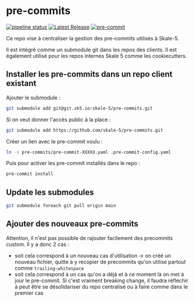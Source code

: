 # pre-commits

[![pipeline status](https://git.sk5.io/skale-5/pre-commits/badges/main/pipeline.svg?ignore_skipped=true)](https://git.sk5.io/skale-5/pre-commits/-/commits/main)
[![Latest Release](https://git.sk5.io/skale-5/pre-commits/-/badges/release.svg)](https://git.sk5.io/skale-5/pre-commits/-/releases)
[![pre-commit](https://img.shields.io/badge/pre--commit-enabled-brightgreen?logo=pre-commit)](https://github.com/pre-commit/pre-commit)

Ce repo vise à centraliser la gestion des pre-commits utilisés à Skale-5.

Il est intégré comme un submodule git dans les repos des clients.
Il est également utilisé pour les repos internes Skale 5 comme les cookiecutters.

## Installer les pre-commits dans un repo client existant

Ajouter le submodule :

```bash
git submodule add git@git.sk5.io:skale-5/pre-commits.git
```

Si on veut donner l'accès public à la place :

```bash
git submodule add https://github.com/skale-5/pre-commits.git
```

Créer un lien avec le pre-commit voulu :

```bash
ln -s pre-commits/pre-commit-XXXXX.yaml .pre-commit-config.yaml
```

Puis pour activer les pre-commit installés dans le repo :

```bash
pre-commit install
```

## Update les submodules

```bash
git submodule foreach git pull origin main
```

## Ajouter des nouveaux pre-commits

Attention, il n'est pas possible de rajouter facilement des precommits custom.
Il y a donc 2 cas :
- soit cela correspond à un nouveau cas d'utilisation -> on créé un nouveau fichier, quitte à y recopier de precommits qu'on utilise partout comme `trailing-whitespace`
- soit cela correspond à un cas qu'on a déjà et à ce moment là on met à jour le pre-commit. Si c'est vraiment breaking change, il faudra réfléchir à peut être se désolidariser du repo centralisé ou à faire comme dans le premier cas
